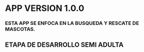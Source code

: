 # APP VERSION 1.0.0
### ESTA APP SE ENFOCA EN LA BUSQUEDA Y RESCATE DE MASCOTAS.
## ETAPA DE DESARROLLO SEMI ADULTA
